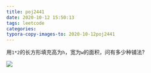```yaml
---
title: poj2441
date: 2020-10-12 15:50:13
tags: leetcode
categories:
typora-copy-images-to: 2020-10-12poj2441
---
```


用`1*2`的长方形填充高为`h`，宽为`w`的面积，问有多少种铺法?

![](20200513.png)